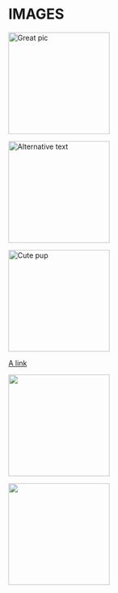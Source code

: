# IMAGES

![Great pic](http://unplash.it/500/500?random "This is the title tooltip")

![Alternative text](http://unplash.it/500/500?random "This is the title tooltip")

![Cute pup][pup]

[A link](http://unplash.it/500/500?random)

[![](http://unplash.it/500/500?random)](http://unplash.it/500/500?random)

[<img src="http://unplash.it/500/500?random" height="200">](http://unplash.it/500/500?random)

<style>
    img {
        width: 200px;
    }
</style>

[pup]: http://unplash.it/500/500?random